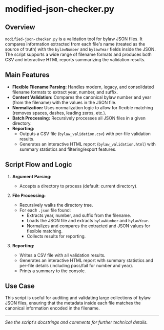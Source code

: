 # modified-json-checker.py

## Overview

`modified-json-checker.py` is a validation tool for bylaw JSON files. It compares information extracted from each file's name (treated as the source of truth) with the `bylawNumber` and `bylawYear` fields inside the JSON. The script supports a wide range of filename formats and produces both CSV and interactive HTML reports summarizing the validation results.

## Main Features

- **Flexible Filename Parsing:** Handles modern, legacy, and consolidated filename formats to extract year, number, and suffix.
- **Content Validation:** Compares the canonical bylaw number and year (from the filename) with the values in the JSON file.
- **Normalization:** Uses normalization logic to allow for flexible matching (removes spaces, dashes, leading zeros, etc.).
- **Batch Processing:** Recursively processes all JSON files in a given directory.
- **Reporting:**
  - Outputs a CSV file (`bylaw_validation.csv`) with per-file validation results.
  - Generates an interactive HTML report (`bylaw_validation.html`) with summary statistics and filtering/export features.

## Script Flow and Logic

1. **Argument Parsing:**
   - Accepts a directory to process (default: current directory).

2. **File Processing:**
   - Recursively walks the directory tree.
   - For each `.json` file found:
     - Extracts year, number, and suffix from the filename.
     - Loads the JSON file and extracts `bylawNumber` and `bylawYear`.
     - Normalizes and compares the extracted and JSON values for flexible matching.
     - Collects results for reporting.

3. **Reporting:**
   - Writes a CSV file with all validation results.
   - Generates an interactive HTML report with summary statistics and per-file details (including pass/fail for number and year).
   - Prints a summary to the console.

## Use Case

This script is useful for auditing and validating large collections of bylaw JSON files, ensuring that the metadata inside each file matches the canonical information encoded in the filename.

---

*See the script's docstrings and comments for further technical details.* 